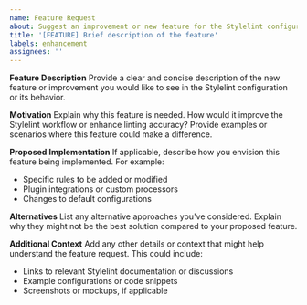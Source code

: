 ```yaml
---
name: Feature Request
about: Suggest an improvement or new feature for the Stylelint configuration or its functionality
title: '[FEATURE] Brief description of the feature'
labels: enhancement
assignees: ''
---
```


**Feature Description**
Provide a clear and concise description of the new feature or improvement you would like to see in the Stylelint configuration or its behavior.

**Motivation**
Explain why this feature is needed. How would it improve the Stylelint workflow or enhance linting accuracy? Provide examples or scenarios where this feature could make a difference.

**Proposed Implementation**
If applicable, describe how you envision this feature being implemented. For example:

- Specific rules to be added or modified
- Plugin integrations or custom processors
- Changes to default configurations

**Alternatives**
List any alternative approaches you've considered. Explain why they might not be the best solution compared to your proposed feature.

**Additional Context**
Add any other details or context that might help understand the feature request. This could include:

- Links to relevant Stylelint documentation or discussions
- Example configurations or code snippets
- Screenshots or mockups, if applicable
